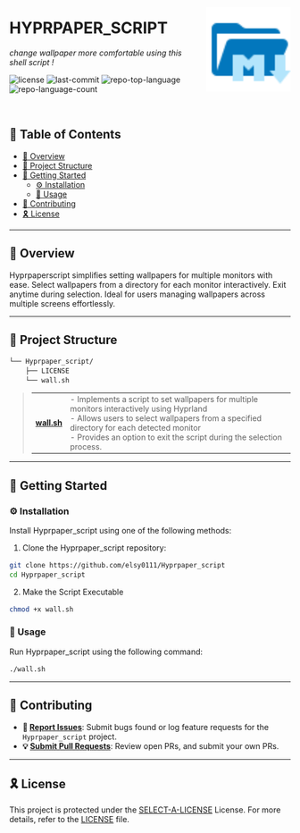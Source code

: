<div align="left" style="position: relative;">
<img src="https://raw.githubusercontent.com/PKief/vscode-material-icon-theme/ec559a9f6bfd399b82bb44393651661b08aaf7ba/icons/folder-markdown-open.svg" align="right" width="30%" style="margin: -20px 0 0 20px;">
<h1>HYPRPAPER_SCRIPT</h1>
<p align="left">
	<em>change wallpaper more comfortable using this shell script !</em>
</p>
<p align="left">
	<img src="https://img.shields.io/github/license/elsy0111/Hyprpaper_script?style=default&logo=opensourceinitiative&logoColor=white&color=0080ff" alt="license">
	<img src="https://img.shields.io/github/last-commit/elsy0111/Hyprpaper_script?style=default&logo=git&logoColor=white&color=0080ff" alt="last-commit">
	<img src="https://img.shields.io/github/languages/top/elsy0111/Hyprpaper_script?style=default&color=0080ff" alt="repo-top-language">
	<img src="https://img.shields.io/github/languages/count/elsy0111/Hyprpaper_script?style=default&color=0080ff" alt="repo-language-count">
</p>
<p align="left"><!-- default option, no dependency badges. -->
</p>
<p align="left">
	<!-- default option, no dependency badges. -->
</p>
</div>
<br clear="right">

## 🔗 Table of Contents

- [📍 Overview](#-overview)
- [📁 Project Structure](#-project-structure)
- [🚀 Getting Started](#-getting-started)
  - [⚙️ Installation](#-installation)
  - [🤖 Usage](#🤖-usage)
- [🔰 Contributing](#-contributing)
- [🎗 License](#-license)

---

## 📍 Overview

Hyprpaperscript simplifies setting wallpapers for multiple monitors with ease. Select wallpapers from a directory for each monitor interactively. Exit anytime during selection. Ideal for users managing wallpapers across multiple screens effortlessly.

---

## 📁 Project Structure

```sh
└── Hyprpaper_script/
    ├── LICENSE
    └── wall.sh
```

<blockquote>
  <table>
  <tr>
    <td><b><a href='https://github.com/elsy0111/Hyprpaper_script/blob/master/wall.sh'>wall.sh</a></b></td>
    <td>- Implements a script to set wallpapers for multiple monitors interactively using Hyprland<br>- Allows users to select wallpapers from a specified directory for each detected monitor<br>- Provides an option to exit the script during the selection process.</td>
  </tr>
  </table>
</blockquote>

---
## 🚀 Getting Started

### ⚙️ Installation

Install Hyprpaper_script using one of the following methods:

1. Clone the Hyprpaper_script repository:
```sh
git clone https://github.com/elsy0111/Hyprpaper_script
cd Hyprpaper_script
```

2. Make the Script Executable
```bash
chmod +x wall.sh
```

### 🤖 Usage
Run Hyprpaper_script using the following command:
```bash
./wall.sh
```
---

## 🔰 Contributing

- **🐛 [Report Issues](https://github.com/elsy0111/Hyprpaper_script/issues)**: Submit bugs found or log feature requests for the `Hyprpaper_script` project.
- **💡 [Submit Pull Requests](https://github.com/elsy0111/Hyprpaper_script/pulls)**: Review open PRs, and submit your own PRs.

---

## 🎗 License

This project is protected under the [SELECT-A-LICENSE](https://choosealicense.com/licenses) License. For more details, refer to the [LICENSE](https://choosealicense.com/licenses/) file.
